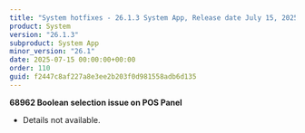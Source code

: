```yaml
---
title: "System hotfixes - 26.1.3 System App, Release date July 15, 2025 - Hotfixes"
product: System
version: "26.1.3"
subproduct: System App
minor_version: "26.1"
date: 2025-07-15 00:00:00+00:00
order: 110
guid: f2447c8af227a8e3ee2b203f0d981558adb6d135
---
```


<strong>68962 Boolean selection issue on POS Panel</strong><ul><li>Details not available.</li></ul>

